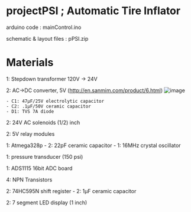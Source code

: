 # projectPSI ; Automatic Tire Inflator

arduino code  : mainControl.ino 

schematic & layout files : pPSI.zip

# Materials
1: Stepdown transformer 120V -> 24V 

2: AC->DC converter, 5V (http://en.sanmim.com/product/6.html)
 ![image](https://user-images.githubusercontent.com/65479298/192938053-ce143546-a3d1-410d-ae2a-fe97e1dd2196.png) 
 
    - C1: 47μF/25V electrolytic capacitor
    - C2: .1μF/50V ceramic capacitor
    - D1: TVS 7A diode 
   

    
    

2: 24V AC solenoids (1/2) inch 

2: 5V relay modules

1: Atmega328p 
    - 2: 22pF ceramic capacitor
    - 1: 16MHz crystal oscillator

1: pressure transducer (150 psi)

1: ADS1115 16bit ADC board

4: NPN Transistors 

2: 74HC595N shift register
    - 2: 1μF ceramic capacitor

2: 7 segment LED display (1 inch)


